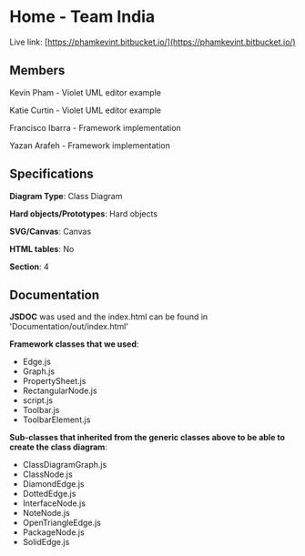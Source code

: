 # Home - Team India

Live link: [https://phamkevint.bitbucket.io/](https://phamkevint.bitbucket.io/)

## Members

Kevin Pham - Violet UML editor example

Katie Curtin - Violet UML editor example

Francisco Ibarra - Framework implementation

Yazan Arafeh - Framework implementation

## Specifications

__Diagram Type__: Class Diagram

__Hard objects/Prototypes__: Hard objects

__SVG/Canvas__: Canvas

__HTML tables__: No

__Section__: 4


## Documentation

__JSDOC__ was used and the index.html can be found in 'Documentation/out/index.html'

__Framework classes that we used__:

- Edge.js
- Graph.js
- PropertySheet.js
- RectangularNode.js
- script.js
- Toolbar.js
- ToolbarElement.js


__Sub-classes that inherited from the generic classes above to be able to create the class diagram__:
 
- ClassDiagramGraph.js
- ClassNode.js
- DiamondEdge.js
- DottedEdge.js
- InterfaceNode.js
- NoteNode.js
- OpenTriangleEdge.js
- PackageNode.js
- SolidEdge.js





